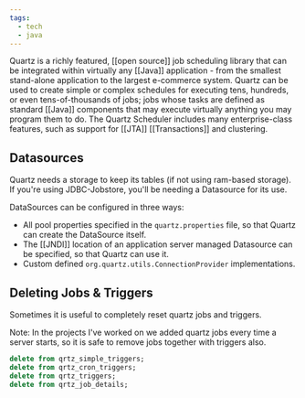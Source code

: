 ```yaml
---
tags:
  - tech
  - java
---
```

Quartz is a richly featured, [[open source]] job scheduling library that can be integrated within virtually any [[Java]] application - from the smallest stand-alone application to the largest e-commerce system. 
Quartz can be used to create simple or complex schedules for executing tens, hundreds, or even tens-of-thousands of jobs; jobs whose tasks are defined as standard [[Java]] components that may execute virtually anything you may program them to do. 
The Quartz Scheduler includes many enterprise-class features, such as support for [[JTA]] [[Transactions]] and clustering.

## Datasources

Quartz needs a storage to keep its tables (if not using ram-based storage).
If you're using JDBC-Jobstore, you'll be needing a Datasource for its use.

DataSources can be configured in three ways:
- All pool properties specified in the `quartz.properties` file, so that Quartz can create the DataSource itself.
- The [[JNDI]] location of an application server managed Datasource can be specified, so that Quartz can use it.
- Custom defined `org.quartz.utils.ConnectionProvider` implementations.

## Deleting Jobs & Triggers

Sometimes it is useful to completely reset quartz jobs and triggers.

Note: In the projects I've worked on we added quartz jobs every time a server starts, so it is safe to remove jobs together with triggers also.
```sql
delete from qrtz_simple_triggers;
delete from qrtz_cron_triggers;
delete from qrtz_triggers;
delete from qrtz_job_details;
```

